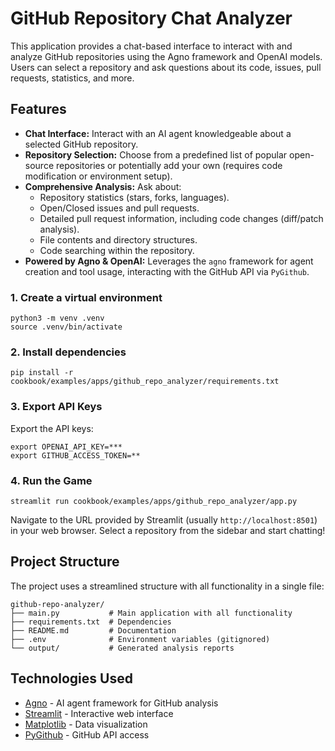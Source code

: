 # GitHub Repository Chat Analyzer

This application provides a chat-based interface to interact with and analyze GitHub repositories using the Agno framework and OpenAI models. Users can select a repository and ask questions about its code, issues, pull requests, statistics, and more.

## Features

- **Chat Interface:** Interact with an AI agent knowledgeable about a selected GitHub repository.
- **Repository Selection:** Choose from a predefined list of popular open-source repositories or potentially add your own (requires code modification or environment setup).
- **Comprehensive Analysis:** Ask about:
  - Repository statistics (stars, forks, languages).
  - Open/Closed issues and pull requests.
  - Detailed pull request information, including code changes (diff/patch analysis).
  - File contents and directory structures.
  - Code searching within the repository.
- **Powered by Agno & OpenAI:** Leverages the `agno` framework for agent creation and tool usage, interacting with the GitHub API via `PyGithub`.

### 1. Create a virtual environment

```shell
python3 -m venv .venv
source .venv/bin/activate
```

### 2. Install dependencies

```shell
pip install -r cookbook/examples/apps/github_repo_analyzer/requirements.txt
```

### 3. Export API Keys

Export the API keys:

```shell
export OPENAI_API_KEY=***
export GITHUB_ACCESS_TOKEN=**
```

### 4. Run the Game

```shell
streamlit run cookbook/examples/apps/github_repo_analyzer/app.py
```

Navigate to the URL provided by Streamlit (usually `http://localhost:8501`) in your web browser. Select a repository from the sidebar and start chatting!

## Project Structure

The project uses a streamlined structure with all functionality in a single file:

```
github-repo-analyzer/
├── main.py           # Main application with all functionality
├── requirements.txt  # Dependencies
├── README.md         # Documentation
├── .env              # Environment variables (gitignored)
└── output/           # Generated analysis reports
```

## Technologies Used

- [Agno](https://docs.agno.com) - AI agent framework for GitHub analysis
- [Streamlit](https://streamlit.io/) - Interactive web interface
- [Matplotlib](https://matplotlib.org/) - Data visualization
- [PyGithub](https://pygithub.readthedocs.io/) - GitHub API access
